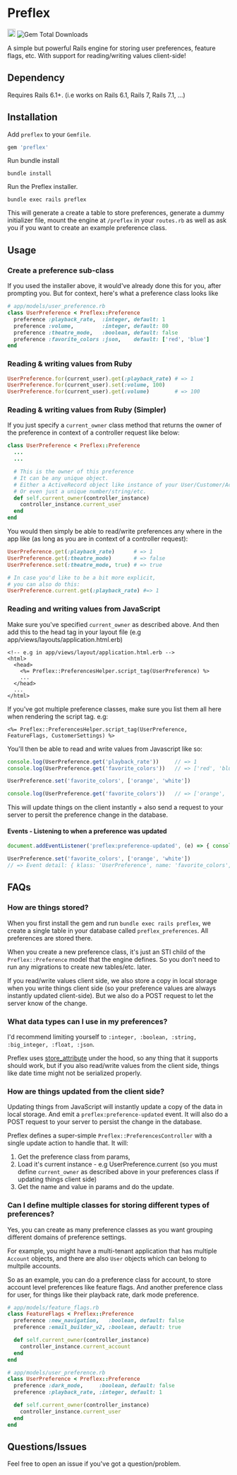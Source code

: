 # Preflex
<a href="https://badge.fury.io/rb/preflex"><img src="https://badge.fury.io/rb/preflex.svg" alt="Gem Version" height="18"></a> <img alt="Gem Total Downloads" src="https://img.shields.io/gem/dt/preflex">


A simple but powerful Rails engine for storing user preferences, feature flags, etc. With support for reading/writing values client-side!

## Dependency
Requires Rails 6.1+. (i.e works on Rails 6.1, Rails 7, Rails 7.1, ...)

## Installation

Add `preflex` to your `Gemfile`.
```ruby
gem 'preflex'
```

Run bundle install
```shell
bundle install
```

Run the Preflex installer.
```shell
bundle exec rails preflex
```
This will generate a create a table to store preferences, generate a dummy initializer file, mount the engine at `/preflex` in your `routes.rb` as well as ask you if you want to create an example preference class.

## Usage

### Create a preference sub-class

If you used the installer above, it would've already done this for you, after prompting you. But for context, here's what a preference class looks like

```ruby
# app/models/user_preference.rb
class UserPreference < Preflex::Preference
  preference :playback_rate,  :integer, default: 1
  preference :volume,         :integer, default: 80
  preference :theatre_mode,   :boolean, default: false
  preference :favorite_colors :json,    default: ['red', 'blue']
end
```

### Reading & writing values from Ruby

```ruby
UserPreference.for(current_user).get(:playback_rate) # => 1
UserPreference.for(current_user).set(:volume, 100)
UserPreference.for(current_user).get(:volume)        # => 100
```

### Reading & writing values from Ruby (Simpler)

If you just specify a `current_owner` class method that returns the owner of the preference in context of a controller request like below:

```ruby
class UserPreference < Preflex::Preference
  ...
  ...

  # This is the owner of this preference
  # It can be any unique object.
  # Either a ActiveRecord object like instance of your User/Customer/Account model.
  # Or even just a unique number/string/etc.
  def self.current_owner(controller_instance)
    controller_instance.current_user
  end
end
```


You would then simply be able to read/write preferences any where in the app like (as long as you are in context of a controller request):
```ruby
UserPreference.get(:playback_rate)      # => 1
UserPreference.get(:theatre_mode)       # => false
UserPreference.set(:theatre_mode, true) # => true

# In case you'd like to be a bit more explicit,
# you can also do this:
UserPreference.current.get(:playback_rate) #=> 1
```

### Reading and writing values from JavaScript

Make sure you've specified `current_owner` as described above. And then add this to the head tag in your layout file (e.g app/views/layouts/application.html.erb)

```erb
<!-- e.g in app/views/layout/application.html.erb -->
<html>
  <head>
    <%= Preflex::PreferencesHelper.script_tag(UserPreference) %>
    ...
  </head>
  ...
</html>
```

If you've got multiple preference classes, make sure you list them all here when rendering the script tag. e.g:
```erb
<%= Preflex::PreferencesHelper.script_tag(UserPreference, FeatureFlags, CustomerSettings) %>
```

You'll then be able to read and write values from Javascript like so:
```js
console.log(UserPreference.get('playback_rate'))     // => 1
console.log(UserPreference.get('favorite_colors'))   // => ['red', 'blue']

UserPreference.set('favorite_colors', ['orange', 'white'])

console.log(UserPreference.get('favorite_colors'))   // => ['orange', 'white']
```
This will update things on the client instantly + also send a request to your server to persit the preference change in the database.

#### Events - Listening to when a preference was updated
```js
document.addEventListener('preflex:preference-updated', (e) => { console.log("Event detail:", e.detail) })

UserPreference.set('favorite_colors', ['orange', 'white'])
// => Event detail: { klass: 'UserPreference', name: 'favorite_colors', value: ['orange', 'white'] }

```


## FAQs

### How are things stored?

When you first install the gem and run `bundle exec rails preflex`, we create a single table in your database called `preflex_preferences`. All preferences are stored there.

When you create a new preference class, it's just an STI child of the `Preflex::Preference` model that the engine defines. So you don't need to run any migrations to create new tables/etc. later.

If you read/write values client side, we also store a copy in local storage when you write things client side (so your preference values are always instantly updated client-side). But we also do a POST request to let the server know of the change.


### What data types can I use in my preferences?
I'd recommend limiting yourself to `:integer, :boolean, :string, :big_integer, :float, :json`.

Preflex uses [store_attribute](https://github.com/palkan/store_attribute) under the hood, so any thing that it supports should work, but if you also read/write values from the client side, things like date time might not be serialized properly.

### How are things updated from the client side?
Updating things from JavaScript will instantly update a copy of the data in local storage. And emit a `preflex:preference-updated` event. It will also do a POST request to your server to persist the change in the database.

Preflex defines a super-simple `Preflex::PreferencesController` with a single update action to handle that. It will:
1. Get the preference class from params,
2. Load it's current instance - e.g UserPreference.current
   (so you must define `current_owner` as described above in your preferences class if updating things client side)
3. Get the name and value in params and do the update.


### Can I define multiple classes for storing different types of preferences?
Yes, you can create as many preference classes as you want grouping different domains of preference settings.

For example, you might have a multi-tenant application that has multiple `Account` objects, and there are also `User` objects which can belong to multpile  accounts.

So as an example, you can do a preference class for account, to store account level preferences like feature flags. And another preference class for user, for things like their playback rate, dark mode preference.

```ruby
# app/models/feature_flags.rb
class FeatureFlags < Preflex::Preference
  preference :new_navigation,   :boolean, default: false
  preference :email_builder_v2, :boolean, default: true

  def self.current_owner(controller_instance)
    controller_instance.current_account
  end
end

# app/models/user_preference.rb
class UserPreference < Preflex::Preference
  preference :dark_mode,     :boolean, default: false
  preference :playback_rate, :integer, default: 1

  def self.current_owner(controller_instance)
    controller_instance.current_user
  end
end
```

## Questions/Issues

Feel free to open an issue if you've got a question/problem.
